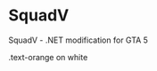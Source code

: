 # SquadV
SquadV - .NET modification for GTA 5
<div class="text-orange mb-2">.text-orange on white</div>
